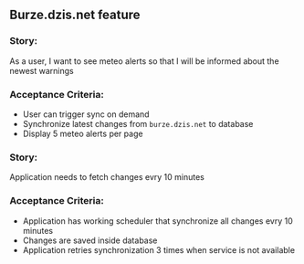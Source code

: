 ## Burze.dzis.net feature

### Story: 
As a user, I want to see meteo alerts so that I will be informed about the newest warnings

### Acceptance Criteria:

- User can trigger sync on demand
- Synchronize latest changes from `burze.dzis.net` to database
- Display 5 meteo alerts per page

### Story: 
Application needs to fetch changes evry 10 minutes

### Acceptance Criteria:

- Application has working scheduler that synchronize all changes evry 10 minutes
- Changes are saved inside database
- Application retries synchronization 3 times when service is not available

